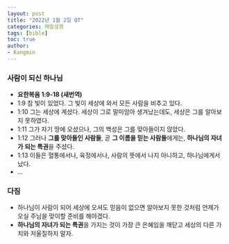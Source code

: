 ```yaml
---
layout: post
title: "2022년 1월 2일 QT"
categories: 매일성경
tags: [bible]
toc: true
author:
- Kangmin
---
```


### 사람이 되신 하나님
- **요한복음 1:9-18 (새번역)**
- 1:9 참 빛이 있었다. 그 빛이 세상에 와서 모든 사람을 비추고 있다.
- 1:10 그는 세상에 계셨다. 세상이 그로 말미암아 생겨났는데도, 세상은 그를 알아보지 못하였다.
- 1:11 그가 자기 땅에 오셨으나, 그의 백성은 그를 맞아들이지 않았다.
- 1:12 그러나 **그를 맞아들인 사람들**, 곧 **그 이름을 믿는 사람들**에게는, **하나님의 자녀가 되는 특권**을 주셨다.
- 1:13 이들은 혈통에서나, 육정에서나, 사람의 뜻에서 나지 아니하고, 하나님에게서 났다.
- ...

### 다짐
- 하나님이 사람이 되어 세상에 오셔도 믿음이 없으면 알아보지 못한 것처럼 언제가 오실 주님을 맞이할 준비를 해야겠다.
- **하나님의 자녀가 되는 특권**을 가지는 것이 가장 큰 은혜임을 깨닫고 세상의 다른 가치와 저울질하지 말자.
